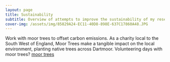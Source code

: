 ```yaml
---
layout: page
title: Sustainability
subtitle: Overview of attempts to improve the sustainability of my research
cover-img: /assets/img/85829A24-EC11-40D8-898E-637C17860A48.JPG
---
```


Work with moor trees to offset carbon emissions. As a charity local to the South West of England, Moor Trees make a tangible impact on the local environment, planting native trees across Dartmoor. Volunteering days with moor trees? [moor trees]([https://github.com/goldrieve/vsgseq2](https://moortrees.org/?gad_source=1&gclid=Cj0KCQjw9vqyBhCKARIsAIIcLMGz5dmahcw9cDGL5x0Cltk7CGgvu6k3hswb9tdbIw6jIxfvM30NAo8aAiDFEALw_wcB))

